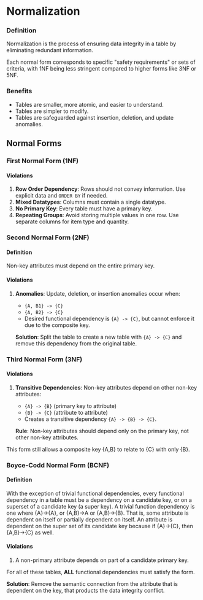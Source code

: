 # Normalization

### Definition

Normalization is the process of ensuring data integrity in a table by eliminating redundant information.

Each normal form corresponds to specific "safety requirements" or sets of criteria, with 1NF being less stringent compared to higher forms like 3NF or 5NF.

### Benefits

- Tables are smaller, more atomic, and easier to understand.
- Tables are simpler to modify.
- Tables are safeguarded against insertion, deletion, and update anomalies.

## Normal Forms

### First Normal Form (1NF)

#### Violations
1. **Row Order Dependency**: Rows should not convey information. Use explicit data and `ORDER BY` if needed.
2. **Mixed Datatypes**: Columns must contain a single datatype.
3. **No Primary Key**: Every table must have a primary key.
4. **Repeating Groups**: Avoid storing multiple values in one row. Use separate columns for item type and quantity.

### Second Normal Form (2NF)

#### Definition
Non-key attributes must depend on the entire primary key.

#### Violations
1. **Anomalies**: Update, deletion, or insertion anomalies occur when:
   - `{A, B1} -> {C}`
   - `{A, B2} -> {C}`
   - Desired functional dependency is `{A} -> {C}`, but cannot enforce it due to the composite key.
   
   **Solution**: Split the table to create a new table with `{A} -> {C}` and remove this dependency from the original table.

### Third Normal Form (3NF)

#### Violations
1. **Transitive Dependencies**: Non-key attributes depend on other non-key attributes:
   - `{A} -> {B}` (primary key to attribute)
   - `{B} -> {C}` (attribute to attribute)
   - Creates a transitive dependency `{A} -> {B} -> {C}`.

   **Rule**: Non-key attributes should depend only on the primary key, not other non-key attributes.

This form still allows a composite key {A,B} to relate to {C} with only {B}.

### Boyce-Codd Normal Form (BCNF)
#### Definition

With the exception of trivial functional dependencies, every functional dependency in a table must be a dependency on a candidate key, or on a superset of a candidate key (a super key).
A trivial function dependency is one where {A}->{A}, or {A,B}->A or {A,B}->{B}. That is, some attribute is dependent on itself or partially dependent on itself.
An attribute is dependent on the super set of its candidate key because if {A}->{C}, then {A,B}->{C} as well. 

#### Violations
1. A non-primary attribute depends on part of a candidate primary key.

For all of these tables, **ALL** functional dependencies must satisfy the form.

**Solution**: Remove the semantic connection from the attribute that is dependent on the key, that products the data integrity conflict.